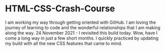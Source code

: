 # HTML-CSS-Crash-Course

I am working my way through getting oriented with GitHub.
I am loving the journey of learning to code and the wonderful relationships that I am making along the way.
24 November 2021 - I revisited this build today. Wow, have I come a long way in just a few short months. I quickly practiced by updating my build with all the new CSS features that came to mind.